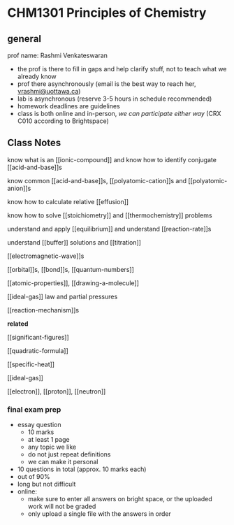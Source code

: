 # CHM1301 Principles of Chemistry

## general

prof name: Rashmi Venkateswaran

- the prof is there to fill in gaps and help clarify stuff, not to teach what we already know
- prof there asynchronously (email is the best way to reach her, vrashmi@uottawa.ca)
- lab is asynchronous (reserve 3-5 hours in schedule recommended)
- homework deadlines are guidelines
- class is both online and in-person, _we can participate either way_ (CRX C010 according to Brightspace)

## Class Notes

know what is an [[ionic-compound]] and know how to identify conjugate [[acid-and-base]]s

know common [[acid-and-base]]s, [[polyatomic-cation]]s and [[polyatomic-anion]]s

know how to calculate relative [[effusion]]

know how to solve [[stoichiometry]] and [[thermochemistry]] problems

understand and apply [[equilibrium]] and understand [[reaction-rate]]s

understand [[buffer]] solutions and [[titration]]

[[electromagnetic-wave]]s

[[orbital]]s, [[bond]]s, [[quantum-numbers]]

[[atomic-properties]], [[drawing-a-molecule]]

[[ideal-gas]] law and partial pressures

[[reaction-mechanism]]s

**related**

[[significant-figures]]

[[quadratic-formula]]

[[specific-heat]]

[[ideal-gas]]

[[electron]], [[proton]], [[neutron]]

### final exam prep

- essay question
  - 10 marks
  - at least 1 page
  - any topic we like
  - do not just repeat definitions
  - we can make it personal
- 10 questions in total (approx. 10 marks each)
- out of 90%
- long but not difficult
- online:
  - make sure to enter all answers on bright space, or the uploaded work will not be graded
  - only upload a single file with the answers in order
